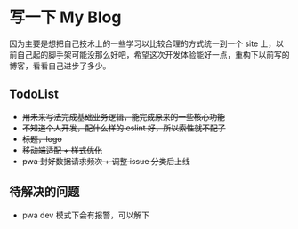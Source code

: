 # 写一下 My Blog

因为主要是想把自己技术上的一些学习以比较合理的方式统一到一个 site 上，以前自己起的脚手架可能没那么好吧，希望这次开发体验能好一点，重构下以前写的博客，看看自己进步了多少。

## TodoList

- ~~用未来写法完成基础业务逻辑，能完成原来的一些核心功能~~
- ~~不知道个人开发，配什么样的 eslint 好，所以索性就不配了~~
- ~~标题，logo~~
- ~~移动端适配 + 样式优化~~
- ~~pwa 封好数据请求频次 + 调整 issue 分类后上线~~

## 待解决的问题

- pwa dev 模式下会有报警，可以解下
